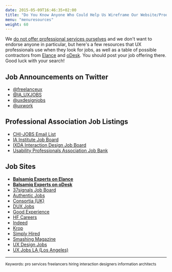 ```yaml
---
date: 2015-05-09T16:46:35+02:00
title: "Do You Know Anyone Who Could Help Us Wireframe Our Website/Product?"
menu: "menuresources"
weight: 60
---
```


We [do not offer professional services ourselves](/sales/consulting/) and we don't want to endorse anyone in particular, but here's a few resources that UX professionals use when they look for jobs, as well as a table of possible contractors from [Elance](http://www.elance.com) and [oDesk](http://www.odesk.com). You should post your job offering there. Good luck with your search!

## Job Announcements on Twitter 

*   [@freelanceux](http://twitter.com/#!/freelanceux)
*   [@IA_UXJOBS](http://twitter.com/IA_uxjobs)
*   [@uxdesignjobs](http://twitter.com/uxdesignjobs)
*   [@uxwork](http://twitter.com/uxwork)

## Professional Association Job Listings 

*   [CHI-JOBS Email List](http://listserv.acm.org/SCRIPTS/WA-ACMLPX.CGI?A0=CHI-JOBS)
*   [IA Institute Job Board](http://lists.iainstitute.org/listinfo.cgi/iai-jobs-iainstitute.org)
*   [IXDA Interaction Design Job Board](http://www.ixda.org/jobs)
*   [Usability Professionals Association Job Bank](http://uxpa.org/job-bank)

## Job Sites 

*   **[Balsamiq Experts on Elance](/resources/balsamiqexpertselance/)**
*   **[Balsamiq Experts on oDesk](/resources/balsamiqexpertsodesk/)**
*   [37signals Job Board](http://jobs.37signals.com/jobs)
*   [Authentic Jobs](http://www.authenticjobs.com/)
*   [Consortia (UK)](http://consortia.co.uk/category/jobs/user-experience-jobs)
*   [DUX Jobs](http://www.duxjobs.com/)
*   [Good Experience](http://goodexperience.com/jobs/)
*   [HF Careers](http://www.hfcareers.com/)
*   [Indeed](http://www.indeed.com/q-Ux-jobs.html)
*   [Krop](http://www.krop.com/)
*   [Simply Hired](http://www.simplyhired.com/a/jobs/list/q-ux+'information+architect'+'interaction+design'+'interface+design')
*   [Smashing Magazine](http://jobs.smashingmagazine.com/)
*   [UX Design Jobs](http://www.uxdesignjobs.net/)
*   [UX Jobs LA (Los Angeles)](http://uxjobsla.com/)

* * *

<small>Keywords: pro services freelancers hiring interaction designers information architects</small>
